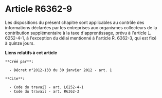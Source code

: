 # Article R6362-9

Les dispositions du présent chapitre sont applicables au contrôle des informations déclarées par les entreprises aux
organismes collecteurs de la contribution supplémentaire à la taxe d'apprentissage, prévu à l'article L. 6252-4-1, à
l'exception du délai mentionné à l'article R. 6362-3, qui est fixé à quinze jours.

**Liens relatifs à cet article**

	**Créé par**:

	  - Décret n°2012-133 du 30 janvier 2012 - art. 1

	**Cite**:

	  - Code du travail - art. L6252-4-1
	  - Code du travail - art. R6362-3
